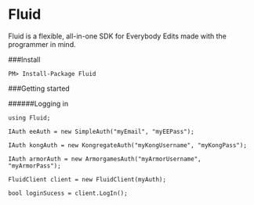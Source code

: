 # Fluid
Fluid is a flexible, all-in-one SDK for Everybody Edits made with the programmer in mind.

###Install
```
PM> Install-Package Fluid
```

###Getting started

######Logging in

```cShsarp
using Fluid;

IAuth eeAuth = new SimpleAuth("myEmail", "myEEPass");

IAuth kongAuth = new KongregateAuth("myKongUsername", "myKongPass");

IAuth armorAuth = new ArmorgamesAuth("myArmorUsername", "myArmorPass");

FluidClient client = new FluidClient(myAuth);

bool loginSucess = client.LogIn();

```

